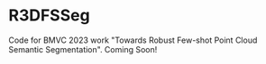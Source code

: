 # R3DFSSeg
Code for BMVC 2023 work "Towards Robust Few-shot Point Cloud Semantic Segmentation". Coming Soon!
